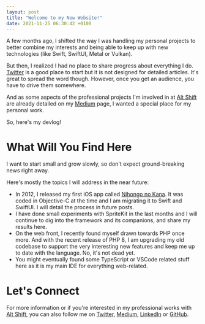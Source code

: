 ```yaml
---
layout: post
title: "Welcome to my New Website!"
date: 2021-11-25 06:30:42 +0100
---
```


A few months ago, I shifted the way I was handling my personal projects to better combine my interests and being able to keep up with new technologies (like Swift, SwiftUI, Metal or Vulkan).

But then, I realized I had no place to share progress about everything I do. [Twitter] is a good place to start but it is not designed for detailed articles. It's great to spread the word though. However, once you get an audience, you have to drive them somewhere.

And as some aspects of the professional projects I'm involved in at [Alt Shift] are already detailed on my [Medium] page, I wanted a special place for my personal work.

So, here's my devlog!
<!--more-->
# What Will You Find Here

I want to start small and grow slowly, so don't expect ground-breaking news right away.

Here's mostly the topics I will address in the near future:

- In 2012, I released my first iOS app called [Nihongo no Kana](https://nihongonokana.com). It was coded in Objective-C at the time and I am migrating it to Swift and SwiftUI. I will detail the process in future posts.
- I have done small experiments with SpriteKit in the last months and I will continue to dig into the framework and its companions, and share my results here.
- On the web front, I recently found myself drawn towards PHP once more. And with the recent release of PHP 8, I am upgrading my old codebase to support the very interesting new features and keep me up to date with the language. No, it's not dead yet.
- You might eventually found some TypeScript or VSCode related stuff here as it is my main IDE for everything web-related.

# Let's Connect

For more information or if you're interested in my professional works with [Alt Shift], you can also follow me on [Twitter], [Medium], [LinkedIn](https://www.linkedin.com/in/christophesauveur/) or [GitHub](https://github.com/chsxf).

[Twitter]: https://twitter.com/chsxf
[Medium]: https://chsxf.medium.com
[Alt Shift]: https://altshift.fr